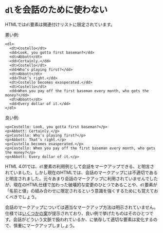 # `dl`を会話のために使わない

HTMLでは`dl`要素は関連付けリストに限定されています。

悪い例:

    <dl>
      <dt>Costello</dt>
      <dd>Look, you gotta first baseman?</dd>
      <dt>Abbott</dt>
      <dd>Certainly.</dd>
      <dt>Costello</dt>
      <dd>Who’s playing first?</dd>
      <dt>Abbott</dt>
      <dd>That’s right.</dd>
      <dt>Costello becomes exasperated.</dd>
      <dt>Costello</dt>
      <dd>When you pay off the first baseman every month, who gets the money?</dd>
      <dt>Abbott</dt>
      <dd>Every dollar of it.</dd>
    </dl>

良い例:

    <p>Costello: Look, you gotta first baseman?</p>
    <p>Abbott: Certainly.</p>
    <p>Costello: Who’s playing first?</p>
    <p>Abbott: That’s right.</p>
    <p>Costello becomes exasperated.</p>
    <p>Costello: When you pay off the first baseman every month, who gets the money?</p>
    <p>Abbott: Every dollar of it.</p>

HTML 4.01では、`dl`要素の利用例として会話をマークアップできる、と明言されていました。しかし現在のHTMLでは、会話のマークアップには不適切であると明言されました。元々あまり会話のマークアップに利用されていませんでしたが、現在のHTML仕様で加わった破壊的な変更のひとつであることや、`dl`要素が「名前と値」の組み合わせに限定されるという意識を強くするためにも覚えておくべきでしょう。

会話のマークアップについては適当なマークアップ方法は明示されていません。仕様では[いくつかの案](https://html.spec.whatwg.org/multipage/semantics-other.html#conversations)が提示されており、良い例で挙げたものはそのひとつです。会話がどういう文脈で扱われているか、に依存して適切な要素は変化するので、慎重にマークアップしましょう。
